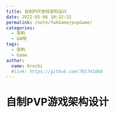 ```yaml
---
title: 自制PVP游戏架构设计
date: 2022-05-06 10:32:32
permalink: /note/fwkGame/pvpGame/
categories:
  - 架构
  - GAME
tags:
  - 架构
  - Game
author: 
  name: Orochi
  #link: https://github.com/765741668
---
```

# 自制PVP游戏架构设计
